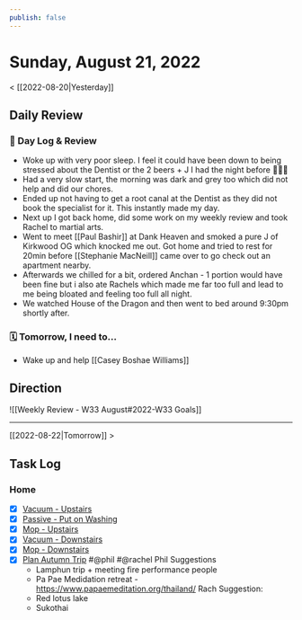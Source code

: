 ```yaml
---
publish: false 
---
```


# Sunday, August 21, 2022

< [[2022-08-20|Yesterday]]

## Daily Review

### 📕 Day Log & Review
- Woke up with very poor sleep. I feel it could have been down to being stressed about the Dentist or the 2 beers  + J I had the night before 🤷🏻‍♂️
- Had a very slow start, the morning was dark and grey too which did not help and did our chores.
- Ended up not having to get a root canal at the Dentist as they did not book the specialist for it. This instantly made my day.
- Next up I got back home, did some work on my weekly review and took Rachel to martial arts. 
- Went to meet [[Paul Bashir]] at Dank Heaven and smoked a pure J of Kirkwood OG which knocked me out. Got home and tried to rest for 20min before [[Stephanie MacNeill]] came over to go check out an apartment nearby. 
- Afterwards we chilled for a bit, ordered Anchan - 1 portion would have been fine but i also ate Rachels which made me far too full and lead to me being bloated and feeling too full all night.
- We watched House of the Dragon and then went to bed around 9:30pm shortly after. 


### 🗓 Tomorrow, I need to...
- Wake up and help [[Casey Boshae Williams]]



## Direction
![[Weekly Review - W33 August#2022-W33 Goals]]


---

[[2022-08-22|Tomorrow]] >

## Task Log
### Home
- [x] [Vacuum - Upstairs](things:///show?id=HUyzPFegzgunfEpXWyf7cu)
- [x] [Passive - Put on Washing](things:///show?id=HzmstRPPfyhyopHrgT8br8)
- [x] [Mop - Upstairs](things:///show?id=4pvmMTCifiJxdZqmEVBpny)
- [x] [Vacuum - Downstairs](things:///show?id=HsJNzU5MfXpaz24R86RiAQ)
- [x] [Mop - Downstairs](things:///show?id=RnpUqBcQjWY8JPZQgE84Z6)
- [x] [Plan Autumn Trip](things:///show?id=4PKXk1MvKDYSgMgkM5y3By) #@phil #@rachel
	Phil Suggestions
	- Lamphun trip + meeting fire performance people
	- Pa Pae Medidation retreat - https://www.papaemeditation.org/thailand/
	Rach Suggestion:
	- Red lotus lake
	- Sukothai